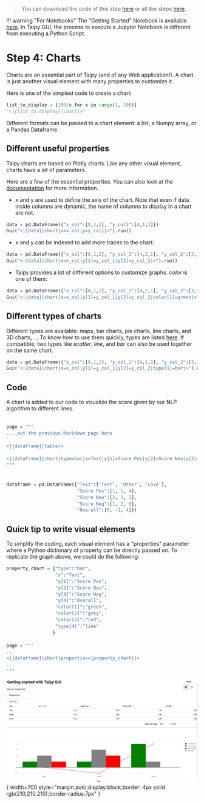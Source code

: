 > You can download the code of this step [here](../src/step_04.py) or all the steps [here](https://github.com/Avaiga/taipy-getting-started-gui/tree/develop/src).

!!! warning "For Notebooks"
    The "Getting Started" Notebook is available [here](https://docs.taipy.io/en/latest/getting_started/getting-started-gui/getting_started.ipynb). In Taipy GUI, the process to execute a Jupyter Notebook is different from executing a Python Script.

# Step 4: Charts
 
Charts are an essential part of Taipy (and of any Web application!). A chart is just another visual element with many properties to customize it.

Here is one of the simplest code to create a chart:

```python
list_to_display = [100/x for x in range(1, 100)]
"<|{list_to_display}|chart|>"
```

Different formats can be passed to a chart element: a list, a Numpy array, or a Pandas Dataframe.

## Different useful properties

Taipy charts are based on Plotly charts. Like any other visual element, charts have a lot of parameters.

Here are a few of the essential properties. You can also look at the [documentation]() for more information.
 - x and y are used to define the axis of the chart. Note that even if data inside columns are dynamic, the name of columns to display in a chart are not.

```python
data = pd.DataFrame({"x_col":[0,1,2], "y_col1":[4,1,2]})
Gui("<|{data}|chart|x=x_col|y=y_col1|>").run()
```

 - x and y can be indexed to add more traces to the chart:

```python
data = pd.DataFrame({"x_col":[0,1,2], "y_col_1":[4,2,1], "y_col_2":[3,1,2]})
Gui("<|{data}|chart|x=x_col|y[1]=y_col_1|y[2]=y_col_2|>").run()
```

 - Taipy provides a lot of different options to customize graphs. _color_ is one of them:

```python
data = pd.DataFrame({"x_col":[0,1,2], "y_col_1":[4,2,1], "y_col_2":[3,1,2]})
Gui("<|{data}|chart|x=x_col|y[1]=y_col_1|y[2]=y_col_2|color[1]=green|>").run()
```

## Different types of charts

Different types are available: maps, bar charts, pie charts, line charts, and 3D charts, ... To know how to use them quickly, types are listed [here](). If compatible, two types like _scatter_, _line_, and _bar_ can also be used together on the same chart. 

```python
data = pd.DataFrame({"x_col":[0,1,2], "y_col_1":[4,1,2], "y_col_2":[3,1,2]})
Gui("<|{data}|chart|x=x_col|y[1]=y_col_1|y[2]=y_col_2|type[1]=bar|>").run()
```

## Code

A chart is added to our code to visualize the score given by our NLP algorithm to different lines.

```python

page = """
... put the previous Markdown page here

<|{dataframe}|table|>

<|{dataframe}|chart|type=bar|x=Text|y[1]=Score Pos|y[2]=Score Neu|y[3]=Score Neg|y[4]=Overall|color[1]=green|color[2]=grey|color[3]=red|type[4]=line|>
"""


dataframe = pd.DataFrame({"Text":['Test', 'Other', 'Love'],
                          "Score Pos":[1, 1, 4],
                          "Score Neu":[2, 3, 1],
                          "Score Neg":[1, 2, 0],
                          "Overall":[0, -1, 4]})

```

## Quick tip to write visual elements

To simplify the coding, each visual element has a "properties" parameter where a Python dictionary of property can be directly passed on. To replicate the graph above, we could do the following:

```python
property_chart = {"type":"bar",
                  "x":"Text",
                  "y[1]":"Score Pos",
                  "y[2]":"Score Neu",
                  "y[3]":"Score Neg",
                  "y[4]":"Overall",
                  "color[1]":"green",
                  "color[2]":"grey",
                  "color[3]":"red",
                  "type[4]":"line"
                 }

page = """
...
<|{dataframe}|chart|properties={property_chart}|>
...
"""

```


![Charts](result.png){ width=700 style="margin:auto;display:block;border: 4px solid rgb(210,210,210);border-radius:7px" }
